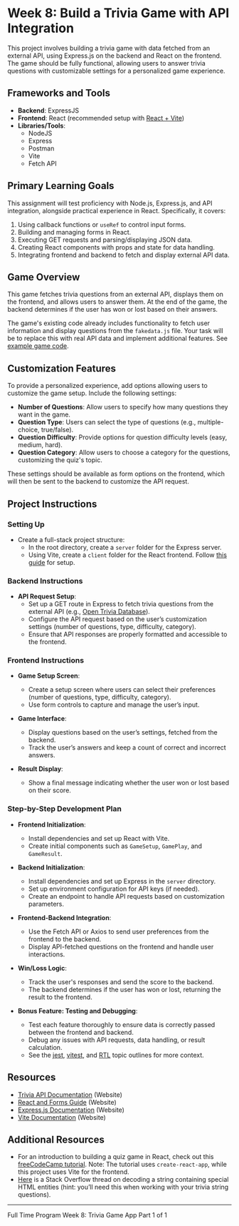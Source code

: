 # Week 8: Build a Trivia Game with API Integration

This project involves building a trivia game with data fetched from an external API, using Express.js on the backend and React on the frontend. The game should be fully functional, allowing users to answer trivia questions with customizable settings for a personalized game experience.

## Frameworks and Tools

- **Backend**: ExpressJS
- **Frontend**: React (recommended setup with [React + Vite](https://github.com/Techtonica/curriculum/blob/main/react-js/react-local-vite.md))
- **Libraries/Tools**:
  - NodeJS
  - Express
  - Postman
  - Vite
  - Fetch API

## Primary Learning Goals

This assignment will test proficiency with Node.js, Express.js, and API integration, alongside practical experience in React. Specifically, it covers:

1. Using callback functions or `useRef` to control input forms.
2. Building and managing forms in React.
3. Executing GET requests and parsing/displaying JSON data.
4. Creating React components with props and state for data handling.
5. Integrating frontend and backend to fetch and display external API data.

## Game Overview

This game fetches trivia questions from an external API, displays them on the frontend, and allows users to answer them. At the end of the game, the backend determines if the user has won or lost based on their answers.

The game's existing code already includes functionality to fetch user information and display questions from the `fakedata.js` file. Your task will be to replace this with real API data and implement additional features. See [example game code](https://github.com/Yosolita1978/week8Game).

## Customization Features

To provide a personalized experience, add options allowing users to customize the game setup. Include the following settings:

- **Number of Questions**: Allow users to specify how many questions they want in the game.
- **Question Type**: Users can select the type of questions (e.g., multiple-choice, true/false).
- **Question Difficulty**: Provide options for question difficulty levels (easy, medium, hard).
- **Question Category**: Allow users to choose a category for the questions, customizing the quiz's topic.

These settings should be available as form options on the frontend, which will then be sent to the backend to customize the API request.

## Project Instructions

### Setting Up

- Create a full-stack project structure:
  - In the root directory, create a `server` folder for the Express server.
  - Using Vite, create a `client` folder for the React frontend. Follow [this guide](https://github.com/Techtonica/curriculum/blob/main/react-js/react-local-vite.md) for setup.

### Backend Instructions

- **API Request Setup**:
  - Set up a GET route in Express to fetch trivia questions from the external API (e.g., [Open Trivia Database](https://opentdb.com/api_config.php)).
  - Configure the API request based on the user’s customization settings (number of questions, type, difficulty, category).
  - Ensure that API responses are properly formatted and accessible to the frontend.

### Frontend Instructions

- **Game Setup Screen**:

  - Create a setup screen where users can select their preferences (number of questions, type, difficulty, category).
  - Use form controls to capture and manage the user’s input.

- **Game Interface**:

  - Display questions based on the user’s settings, fetched from the backend.
  - Track the user’s answers and keep a count of correct and incorrect answers.

- **Result Display**:

  - Show a final message indicating whether the user won or lost based on their score.

### Step-by-Step Development Plan

- **Frontend Initialization**:

  - Install dependencies and set up React with Vite.
  - Create initial components such as `GameSetup`, `GamePlay`, and `GameResult`.

- **Backend Initialization**:

  - Install dependencies and set up Express in the `server` directory.
  - Set up environment configuration for API keys (if needed).
  - Create an endpoint to handle API requests based on customization parameters.

- **Frontend-Backend Integration**:

  - Use the Fetch API or Axios to send user preferences from the frontend to the backend.
  - Display API-fetched questions on the frontend and handle user interactions.

- **Win/Loss Logic**:

  - Track the user's responses and send the score to the backend.
  - The backend determines if the user has won or lost, returning the result to the frontend.

- **Bonus Feature: Testing and Debugging**:

  - Test each feature thoroughly to ensure data is correctly passed between the frontend and backend.
  - Debug any issues with API requests, data handling, or result calculation.
  - See the [jest](https://github.com/Techtonica/curriculum/blob/main/testing-and-tdd/jest.md), [vitest](https://github.com/Techtonica/curriculum/blob/main/testing-and-tdd/vitest.md), and [RTL](https://github.com/Techtonica/curriculum/blob/main/testing-and-tdd/react-testing-jest-and-RTL.md) topic outlines for more context.

## Resources

- [Trivia API Documentation](https://opentdb.com/api_config.php) (Website)
- [React and Forms Guide](https://react.dev/reference/react-dom/components/form) (Website)
- [Express.js Documentation](https://expressjs.com/) (Website)
- [Vite Documentation](https://vitejs.dev/) (Website)

## Additional Resources

- For an introduction to building a quiz game in React, check out this [freeCodeCamp tutorial](https://www.freecodecamp.org/news/how-to-build-a-quiz-app-using-react/). Note: The tutorial uses `create-react-app`, while this project uses Vite for the frontend.
- [Here](https://stackoverflow.com/questions/7394748/whats-the-right-way-to-decode-a-string-that-has-special-html-entities-in-it) is a Stack Overflow thread on decoding a string containing special HTML entities (hint: you’ll need this when working with your trivia string questions).

---

Full Time Program Week 8: Trivia Game App Part 1 of 1
